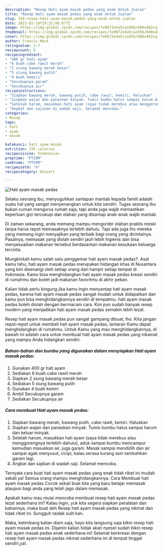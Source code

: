 ```yaml
---
description: "Resep Hati ayam masak pedas yang enak Untuk Jualan"
title: "Resep Hati ayam masak pedas yang enak Untuk Jualan"
slug: 326-resep-hati-ayam-masak-pedas-yang-enak-untuk-jualan
date: 2021-02-10T19:32:08.877Z
image: https://img-global.cpcdn.com/recipes/fe96f2e4a5ca2d56/680x482cq70/hati-ayam-masak-pedas-foto-resep-utama.jpg
thumbnail: https://img-global.cpcdn.com/recipes/fe96f2e4a5ca2d56/680x482cq70/hati-ayam-masak-pedas-foto-resep-utama.jpg
cover: https://img-global.cpcdn.com/recipes/fe96f2e4a5ca2d56/680x482cq70/hati-ayam-masak-pedas-foto-resep-utama.jpg
author: Francis Mack
ratingvalue: 3.7
reviewcount: 5
recipeingredient:
- "400 gr hati ayam"
- "6 buah cabe rawit merah"
- "2 siung bawang merah besar"
- "5 siung bawang putih"
- "4 buah kemiri"
- "Secukupnya garam"
- "Secukupnya air"
recipeinstructions:
- "Siapkan bawang merah, bawang putih, cabe rawit, kemiri. Haluskan"
- "Siapkan wajan dan panaskan minyak. Tumis bumbu halus sampai harum dan keluar minyak."
- "Setelah harum, masukkan hati ayam (saya tidak merebus atau menggorengnya terlebih dahulu), aduk sampai bumbu mencampur kemudian masukkan air, juga garam. Masak sampai mendidih dan air sampai agak menyusut, cicipi, kalau serasa kurang asin tambahkan garam lagi."
- "Angkat dan sajikan di wadah saji. Selamat mencoba."
categories:
- Resep
tags:
- hati
- ayam
- masak

katakunci: hati ayam masak 
nutrition: 235 calories
recipecuisine: Indonesian
preptime: "PT29M"
cooktime: "PT59M"
recipeyield: "4"
recipecategory: Dessert

---
```



![Hati ayam masak pedas](https://img-global.cpcdn.com/recipes/fe96f2e4a5ca2d56/680x482cq70/hati-ayam-masak-pedas-foto-resep-utama.jpg)

Selaku seorang ibu, menyuguhkan santapan mantab kepada famili adalah suatu hal yang sangat menyenangkan untuk kita sendiri. Tugas seorang ibu bukan cuman mengurus rumah saja, tapi anda juga wajib memastikan keperluan gizi tercukupi dan olahan yang disantap anak-anak wajib mantab.

Di zaman  sekarang, anda memang mampu mengorder olahan praktis meski tanpa harus repot memasaknya terlebih dahulu. Tapi ada juga lho mereka yang memang ingin menyajikan yang terbaik bagi orang yang dicintainya. Pasalnya, memasak yang diolah sendiri jauh lebih higienis dan bisa menyesuaikan makanan tersebut berdasarkan makanan kesukaan keluarga tercinta. 



Mungkinkah kamu salah satu penggemar hati ayam masak pedas?. Asal kamu tahu, hati ayam masak pedas merupakan hidangan khas di Nusantara yang kini disenangi oleh setiap orang dari hampir setiap tempat di Indonesia. Kamu bisa menghidangkan hati ayam masak pedas kreasi sendiri di rumahmu dan boleh jadi makanan favoritmu di akhir pekan.

Kalian tidak perlu bingung jika kamu ingin menyantap hati ayam masak pedas, karena hati ayam masak pedas sangat mudah untuk didapatkan dan kamu pun bisa menghidangkannya sendiri di tempatmu. hati ayam masak pedas boleh diolah dengan bermacam cara. Kini pun sudah banyak resep modern yang menjadikan hati ayam masak pedas semakin lebih lezat.

Resep hati ayam masak pedas pun sangat gampang dibuat, lho. Kita jangan repot-repot untuk membeli hati ayam masak pedas, lantaran Kamu dapat menghidangkan di rumahmu. Untuk Kamu yang mau menghidangkannya, di bawah ini adalah cara untuk membuat hati ayam masak pedas yang nikamat yang mampu Anda hidangkan sendiri.

<!--inarticleads1-->

##### Bahan-bahan dan bumbu yang digunakan dalam menyiapkan Hati ayam masak pedas:

1. Gunakan 400 gr hati ayam
1. Sediakan 6 buah cabe rawit merah
1. Siapkan 2 siung bawang merah besar
1. Sediakan 5 siung bawang putih
1. Gunakan 4 buah kemiri
1. Ambil Secukupnya garam
1. Sediakan Secukupnya air




<!--inarticleads2-->

##### Cara membuat Hati ayam masak pedas:

1. Siapkan bawang merah, bawang putih, cabe rawit, kemiri. Haluskan
1. Siapkan wajan dan panaskan minyak. Tumis bumbu halus sampai harum dan keluar minyak.
1. Setelah harum, masukkan hati ayam (saya tidak merebus atau menggorengnya terlebih dahulu), aduk sampai bumbu mencampur kemudian masukkan air, juga garam. Masak sampai mendidih dan air sampai agak menyusut, cicipi, kalau serasa kurang asin tambahkan garam lagi.
1. Angkat dan sajikan di wadah saji. Selamat mencoba.




Ternyata cara buat hati ayam masak pedas yang enak tidak ribet ini mudah sekali ya! Semua orang mampu menghidangkannya. Cara Membuat hati ayam masak pedas Cocok sekali buat kita yang baru belajar memasak ataupun bagi anda yang telah jago dalam memasak.

Apakah kamu mau mulai mencoba membuat resep hati ayam masak pedas lezat sederhana ini? Kalau ingin, yuk kita segera siapkan peralatan dan bahannya, maka buat deh Resep hati ayam masak pedas yang nikmat dan tidak ribet ini. Sungguh taidak sulit kan. 

Maka, ketimbang kalian diam saja, hayo kita langsung saja bikin resep hati ayam masak pedas ini. Dijamin kalian tiidak akan nyesel sudah bikin resep hati ayam masak pedas enak sederhana ini! Selamat berkreasi dengan resep hati ayam masak pedas nikmat sederhana ini di tempat tinggal sendiri,ya!.

